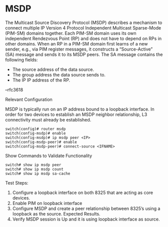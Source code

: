 # MSDP

The Multicast Source Discovery Protocol (MSDP) describes a mechanism to connect multiple IP Version 4 Protocol Independent Multicast Sparse-Mode (PIM-SM) domains together. Each PIM-SM domain uses its own independent Rendezvous Point (RP) and does not have to depend on RPs in other domains. When an RP in a PIM-SM domain first learns of a new sender, e.g., via PIM register messages, it constructs a “Source-Active” (SA) message and sends it to its MSDP peers. The SA message contains the following fields:

* The source address of the data source.
* The group address the data source sends to.
* The IP IP address of the RP.

–rfc3618

Relevant Configuration

MSDP is typically run on an IP address bound to a loopback interface. In order for two devices to establish an MSDP neighbor relationship, L3 connectivity must already be established.

```
switch(config)# router msdp
switch(config-msdp)# enable
switch(config-msdp)# ip msdp peer <IP>
switch(config-msdp-peer)# enable
switch(config-msdp-peer)# connect-source <IFNAME>
```

Show Commands to Validate Functionality

```
switch# show ip msdp peer
switch# show ip msdp count
switch# show ip msdp sa-cache
```

Test Steps:
1.	Configure a loopback interface on both 8325 that are acting as core devices.
2.	Enable PIM on loopback interface
3.	Configure MSDP and create a peer relationship between 8325’s using a loopback as the source.
Expected Results.
1.	Verify MSDP session is Up and it is using loopback interface as source.

